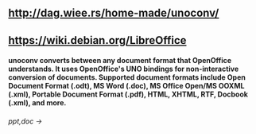 ## http://dag.wiee.rs/home-made/unoconv/
## https://wiki.debian.org/LibreOffice
#### unoconv converts between any document format that OpenOffice understands. It uses OpenOffice's UNO bindings for non-interactive conversion of documents. Supported document formats include Open Document Format (.odt), MS Word (.doc), MS Office Open/MS OOXML (.xml), Portable Document Format (.pdf), HTML, XHTML, RTF, Docbook (.xml), and more.
###### ppt,doc ->

